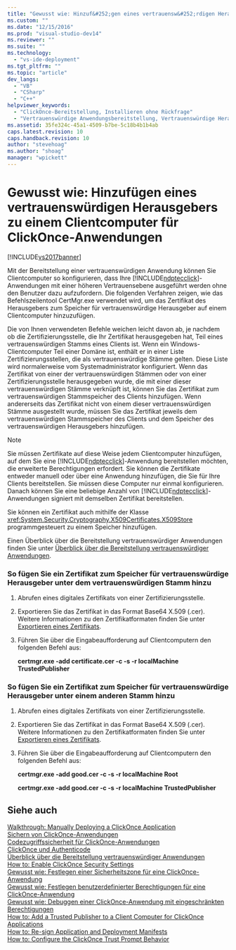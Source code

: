 ```yaml
---
title: "Gewusst wie: Hinzuf&#252;gen eines vertrauensw&#252;rdigen Herausgebers zu einem Clientcomputer f&#252;r ClickOnce-Anwendungen | Microsoft Docs"
ms.custom: ""
ms.date: "12/15/2016"
ms.prod: "visual-studio-dev14"
ms.reviewer: ""
ms.suite: ""
ms.technology: 
  - "vs-ide-deployment"
ms.tgt_pltfrm: ""
ms.topic: "article"
dev_langs: 
  - "VB"
  - "CSharp"
  - "C++"
helpviewer_keywords: 
  - "ClickOnce-Bereitstellung, Installieren ohne Rückfrage"
  - "Vertrauenswürdige Anwendungsbereitstellung, Vertrauenswürdige Herausgeber"
ms.assetid: 35fe324c-45a1-4509-b7be-5c18b4b1b4ab
caps.latest.revision: 10
caps.handback.revision: 10
author: "stevehoag"
ms.author: "shoag"
manager: "wpickett"
---
```

# Gewusst wie: Hinzuf&#252;gen eines vertrauensw&#252;rdigen Herausgebers zu einem Clientcomputer f&#252;r ClickOnce-Anwendungen
[!INCLUDE[vs2017banner](../code-quality/includes/vs2017banner.md)]

Mit der Bereitstellung einer vertrauenswürdigen Anwendung können Sie Clientcomputer so konfigurieren, dass Ihre [!INCLUDE[ndptecclick](../deployment/includes/ndptecclick_md.md)]\-Anwendungen mit einer höheren Vertrauensebene ausgeführt werden ohne den Benutzer dazu aufzufordern. Die folgenden Verfahren zeigen, wie das Befehlszeilentool CertMgr.exe verwendet wird, um das Zertifikat des Herausgebers zum Speicher für vertrauenswürdige Herausgeber auf einem Clientcomputer hinzuzufügen.  
  
 Die von Ihnen verwendeten Befehle weichen leicht davon ab, je nachdem ob die Zertifizierungsstelle, die Ihr Zertifikat herausgegeben hat, Teil eines vertrauenswürdigen Stamms eines Clients ist. Wenn ein Windows\-Clientcomputer Teil einer Domäne ist, enthält er in einer Liste Zertifizierungsstellen, die als vertrauenswürdige Stämme gelten. Diese Liste wird normalerweise vom Systemadministrator konfiguriert. Wenn das Zertifikat von einer der vertrauenswürdigen Stämmen oder von einer Zertifizierungsstelle herausgegeben wurde, die mit einer dieser vertrauenswürdigen Stämme verknüpft ist, können Sie das Zertifikat zum vertrauenswürdigen Stammspeicher des Clients hinzufügen. Wenn andererseits das Zertifikat nicht von einem dieser vertrauenswürdigen Stämme ausgestellt wurde, müssen Sie das Zertifikat jeweils dem vertrauenswürdigen Stammspeicher des Clients und dem Speicher des vertrauenswürdigen Herausgebers hinzufügen.  
  
> [!NOTE]
>  Sie müssen Zertifikate auf diese Weise jedem Clientcomputer hinzufügen, auf dem Sie eine [!INCLUDE[ndptecclick](../deployment/includes/ndptecclick_md.md)]\-Anwendung bereitstellen möchten, die erweiterte Berechtigungen erfordert. Sie können die Zertifikate entweder manuell oder über eine Anwendung hinzufügen, die Sie für Ihre Clients bereitstellen. Sie müssen diese Computer nur einmal konfigurieren. Danach können Sie eine beliebige Anzahl von [!INCLUDE[ndptecclick](../deployment/includes/ndptecclick_md.md)]\-Anwendungen signiert mit demselben Zertifikat bereitstellen.  
  
 Sie können ein Zertifikat auch mithilfe der Klasse <xref:System.Security.Cryptography.X509Certificates.X509Store> programmgesteuert zu einem Speicher hinzufügen.  
  
 Einen Überblick über die Bereitstellung vertrauenswürdiger Anwendungen finden Sie unter [Überblick über die Bereitstellung vertrauenswürdiger Anwendungen](../deployment/trusted-application-deployment-overview.md).  
  
### So fügen Sie ein Zertifikat zum Speicher für vertrauenswürdige Herausgeber unter dem vertrauenswürdigen Stamm hinzu  
  
1.  Abrufen eines digitales Zertifikats von einer Zertifizierungsstelle.  
  
2.  Exportieren Sie das Zertifikat in das Format Base64 X.509 \(.cer\). Weitere Informationen zu den Zertifikatformaten finden Sie unter [Exportieren eines Zertifikats](http://go.microsoft.com/fwlink/?LinkId=164793).  
  
3.  Führen Sie über die Eingabeaufforderung auf Clientcomputern den folgenden Befehl aus:  
  
     **certmgr.exe \-add certificate.cer \-c \-s \-r localMachine TrustedPublisher**  
  
### So fügen Sie ein Zertifikat zum Speicher für vertrauenswürdige Herausgeber unter einem anderen Stamm hinzu  
  
1.  Abrufen eines digitales Zertifikats von einer Zertifizierungsstelle.  
  
2.  Exportieren Sie das Zertifikat in das Format Base64 X.509 \(.cer\). Weitere Informationen zu den Zertifikatformaten finden Sie unter [Exportieren eines Zertifikats](http://go.microsoft.com/fwlink/?LinkId=164793).  
  
3.  Führen Sie über die Eingabeaufforderung auf Clientcomputern den folgenden Befehl aus:  
  
     **certmgr.exe \-add good.cer \-c \-s \-r localMachine Root**  
  
     **certmgr.exe \-add good.cer \-c \-s \-r localMachine TrustedPublisher**  
  
## Siehe auch  
 [Walkthrough: Manually Deploying a ClickOnce Application](../deployment/walkthrough-manually-deploying-a-clickonce-application.md)   
 [Sichern von ClickOnce\-Anwendungen](../deployment/securing-clickonce-applications.md)   
 [Codezugriffssicherheit für ClickOnce\-Anwendungen](../deployment/code-access-security-for-clickonce-applications.md)   
 [ClickOnce und Authenticode](../deployment/clickonce-and-authenticode.md)   
 [Überblick über die Bereitstellung vertrauenswürdiger Anwendungen](../deployment/trusted-application-deployment-overview.md)   
 [How to: Enable ClickOnce Security Settings](../deployment/how-to-enable-clickonce-security-settings.md)   
 [Gewusst wie: Festlegen einer Sicherheitszone für eine ClickOnce\-Anwendung](../deployment/how-to-set-a-security-zone-for-a-clickonce-application.md)   
 [Gewusst wie: Festlegen benutzerdefinierter Berechtigungen für eine ClickOnce\-Anwendung](../deployment/how-to-set-custom-permissions-for-a-clickonce-application.md)   
 [Gewusst wie: Debuggen einer ClickOnce\-Anwendung mit eingeschränkten Berechtigungen](../deployment/how-to-debug-a-clickonce-application-with-restricted-permissions.md)   
 [How to: Add a Trusted Publisher to a Client Computer for ClickOnce Applications](../deployment/how-to-add-a-trusted-publisher-to-a-client-computer-for-clickonce-applications.md)   
 [How to: Re\-sign Application and Deployment Manifests](../deployment/how-to-re-sign-application-and-deployment-manifests.md)   
 [How to: Configure the ClickOnce Trust Prompt Behavior](../deployment/how-to-configure-the-clickonce-trust-prompt-behavior.md)